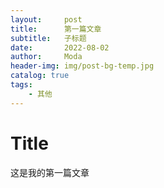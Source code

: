 ```yaml
---
layout:     post
title:      第一篇文章
subtitle:   子标题
date:       2022-08-02
author:     Moda
header-img: img/post-bg-temp.jpg
catalog: true
tags:
    - 其他
---
```


# Title

这是我的第一篇文章
